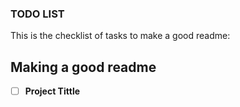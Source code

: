 ### TODO LIST
This is the checklist of tasks to make a good readme:

## **Making a good readme**

-[ ] **Project Tittle**

  